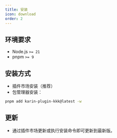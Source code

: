 ```yaml
---
title: 安装
icon: download
order: 2
---
```


## 环境要求

- Node.js `>= 21`
- pnpm `>= 9`

## 安装方式

- 插件市场安装（推荐）
- 包管理器安装：

```bash
pnpm add karin-plugin-kkk@latest -w
```

## 更新

- 通过插件市场更新或执行安装命令即可更新到最新版。